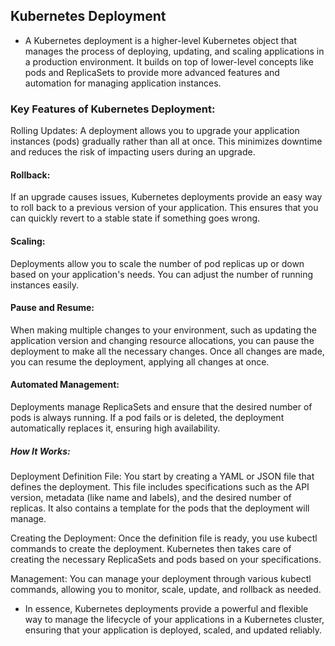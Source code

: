## Kubernetes Deployment
- A Kubernetes deployment is a higher-level Kubernetes object that manages the process of deploying, updating, and scaling applications in a production environment. It builds on top of lower-level concepts like pods and ReplicaSets to provide more advanced features and automation for managing application instances.

### Key Features of Kubernetes Deployment:
Rolling Updates: A deployment allows you to upgrade your application instances (pods) gradually rather than all at once. This minimizes downtime and reduces the risk of impacting users during an upgrade.

#### Rollback:
If an upgrade causes issues, Kubernetes deployments provide an easy way to roll back to a previous version of your application. This ensures that you can quickly revert to a stable state if something goes wrong.

#### Scaling:
Deployments allow you to scale the number of pod replicas up or down based on your application's needs. You can adjust the number of running instances easily.

#### Pause and Resume:
When making multiple changes to your environment, such as updating the application version and changing resource allocations, you can pause the deployment to make all the necessary changes. Once all changes are made, you can resume the deployment, applying all changes at once.

#### Automated Management:
Deployments manage ReplicaSets and ensure that the desired number of pods is always running. If a pod fails or is deleted, the deployment automatically replaces it, ensuring high availability.

##### How It Works:
Deployment Definition File: You start by creating a YAML or JSON file that defines the deployment. This file includes specifications such as the API version, metadata (like name and labels), and the desired number of replicas. It also contains a template for the pods that the deployment will manage.

Creating the Deployment: Once the definition file is ready, you use kubectl commands to create the deployment. Kubernetes then takes care of creating the necessary ReplicaSets and pods based on your specifications.

Management: You can manage your deployment through various kubectl commands, allowing you to monitor, scale, update, and rollback as needed.

- In essence, Kubernetes deployments provide a powerful and flexible way to manage the lifecycle of your applications in a Kubernetes cluster, ensuring that your application is deployed, scaled, and updated reliably.

